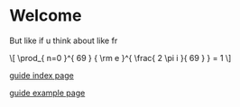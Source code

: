 # Welcome
But like if u think about like fr

\\[ \prod_{ n=0 }^{ 69 } { \rm e }^{ \frac{ 2 \pi i }{ 69 } } = 1 \\]

[guide index page](/../guide/book/index.html)

[guide example page](/../guide/book/example.html)

